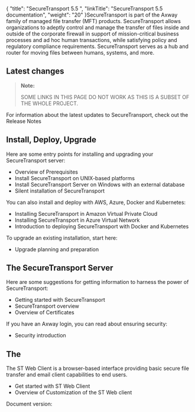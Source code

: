 {
    "title": "SecureTransport 5.5 ",
    "linkTitle": "SecureTransport 5.5 documentation",
    "weight": "20"
}SecureTransport is part of the Axway family of managed file transfer (MFT) products. SecureTransport allows organizations to adeptly control and manage the transfer of files inside and outside of the corporate firewall in support of mission-critical business processes and ad hoc human transactions, while satisfying policy and regulatory compliance requirements. SecureTransport serves as a hub and router for moving files between humans, systems, and more.

## Latest changes

> **Note:**
>
> SOME LINKS IN THIS PAGE DO NOT WORK AS THIS IS A SUBSET OF THE WHOLE PROJECT.

For information about the latest updates to SecureTransport, check out the Release Notes

## Install, Deploy, Upgrade

Here are some entry points for installing and upgrading your SecureTransport server:

-   Overview of Prerequisites
-   Install SecureTransport on UNIX-based platforms
-   Install SecureTransport Server on Windows with an external database
-   Silent installation of SecureTransport

You can also install and deploy with AWS, Azure, Docker and Kubernetes:

-   Installing SecureTransport in Amazon Virtual Private Cloud
-   Installing SecureTransport in Azure Virtual Network
-   Introduction to deploying SecureTransport with Docker and Kubernetes

To upgrade an existing installation, start here:

-   Upgrade planning and preparation

## The SecureTransport Server

Here are some suggestions for getting information to harness the power of SecureTransport:

-   Getting started with SecureTransport
-   SecureTransport overview
-   Overview of Certificates

If you have an Axway login, you can read about ensuring security:

-   Security introduction

## The

The ST Web Client is a browser-based interface providing basic secure file transfer and email client capabilities to end users.

-   Get started with ST Web Client
-   Overview of Customization of the ST Web client

Document version:
